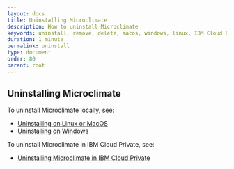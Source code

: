 ```yaml
---
layout: docs
title: Uninstalling Microclimate
description: How to uninstall Microclimate
keywords: uninstall, remove, delete, macos, windows, linux, IBM Cloud Private
duration: 1 minute
permalink: uninstall
type: document
order: 80
parent: root
---
```


## Uninstalling Microclimate

To uninstall Microclimate locally, see:
* [Uninstalling on Linux or MacOS](uninstalllinuxmac)
* [Uninstalling on Windows](uninstallwindows)

To uninstall Microclimate in IBM Cloud Private, see:
* [Uninstalling Microclimate in IBM Cloud Private](uninstallicp)
